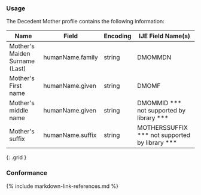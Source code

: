 ### Usage

The Decedent Mother profile contains the following information:


| **Name** |  **Field**   |  **Encoding**  |  **IJE Field Name(s)**  |
| ---------------| ------------------------ | ------------- | ------------------- |
| Mother's Maiden Surname (Last)   | humanName.family  | string  | DMOMMDN  |
| Mother's First name   | humanName.given  | string  | DMOMF   |
| Mother's middle name   | humanName.given  | string  | DMOMMID *** not supported by library *** |
| Mother's suffix   | humanName.suffix  | string  | MOTHERSSUFFIX  *** not supported by library *** |
{: .grid }


### Conformance

{% include markdown-link-references.md %}
